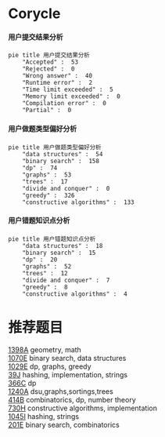 # Corycle

<!-- tabs:start -->



#### **用户提交结果分析**

```mermaid
pie title 用户提交结果分析
    "Accepted" :  53
    "Rejected" :  0
    "Wrong answer" :  40
    "Runtime error" :  2
    "Time limit exceeded" :  5
    "Memory limit exceeded" :  0
    "Compilation error" :  0
    "Partial" :  0
```

#### **用户做题类型偏好分析**

```mermaid
pie title 用户做题类型偏好分析
    "data structures" :  54
    "binary search" :  158
    "dp" :  74
    "graphs" :  53
    "trees" :  17
    "divide and conquer" :  0
    "greedy" :  326
    "constructive algorithms" :  133
```
#### **用户错题知识点分析**

```mermaid
pie title 用户错题知识点分析
    "data structures" :  18
    "binary search" :  15
    "dp" :  20
    "graphs" :  52
    "trees" :  12
    "divide and conquer" :  7
    "greedy" :  8
    "constructive algorithms" :  4
```



<!-- tabs:end -->
# 推荐题目
[1398A](https://codeforces.com/contest/1398/problem/A)		geometry,
                        math		  
[1070E](https://codeforces.com/contest/1070/problem/E)		binary search,
                        data structures		  
[1029E](https://codeforces.com/contest/1029/problem/E)		dp,
                        graphs,
                        greedy		  
[39J](https://codeforces.com/contest/39/problem/J)		hashing,
                        implementation,
                        strings		  
[366C](https://codeforces.com/contest/366/problem/C)		dp		  
[1240A](https://codeforces.com/contest/1240/problem/A)		dsu,graphs,sortings,trees		  
[414B](https://codeforces.com/contest/414/problem/B)		combinatorics,
                        dp,
                        number theory		  
[730H](https://codeforces.com/contest/730/problem/H)		constructive algorithms,
                        implementation		  
[1045I](https://codeforces.com/contest/1045/problem/I)		hashing,
                        strings		  
[201E](https://codeforces.com/contest/201/problem/E)		binary search,
                        combinatorics		  
